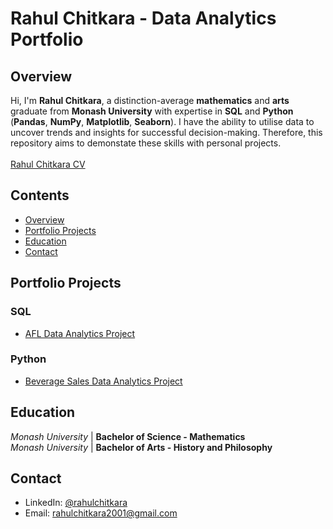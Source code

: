 # Rahul Chitkara - Data Analytics Portfolio
## Overview
Hi, I'm **Rahul Chitkara**, a distinction-average **mathematics** and **arts** graduate from **Monash University** with expertise in **SQL** and **Python** (**Pandas**, **NumPy**, **Matplotlib**, **Seaborn**). I have the ability to utilise data to uncover trends and insights for successful decision-making. Therefore, this repository aims to demonstate these skills with personal projects. <br>
<br>
[Rahul Chitkara CV](https://github.com/rara-ch/Data-Analysis-Portfolio/blob/main/Rahul-Chitkara-CV.pdf)
## Contents
- [Overview](https://github.com/rara-ch/Data-Analysis-Portfolio/blob/main/README.md#overview)
- [Portfolio Projects](https://github.com/rara-ch/Data-Analysis-Portfolio/blob/main/README.md#portfolio-projects)
- [Education](https://github.com/rara-ch/Data-Analysis-Portfolio/blob/main/README.md#education)
- [Contact](https://github.com/rara-ch/Data-Analysis-Portfolio/blob/main/README.md#contact)
## Portfolio Projects
### SQL
- [AFL Data Analytics Project](https://github.com/rara-ch/Data-Analysis-Portfolio/blob/main/Projects/AFL-Data-Analysis/README.md)
### Python
- [Beverage Sales Data Analytics Project](https://github.com/rara-ch/Data-Analysis-Portfolio/blob/main/Projects/Beverage-Sales-Data-Analysis/synthetic-beverage-sales-data-analysis.ipynb)
## Education
*Monash* *University* | **Bachelor of Science - Mathematics** <br>
*Monash* *University* | **Bachelor of Arts - History and Philosophy**
## Contact
- LinkedIn: [@rahulchitkara](https://www.linkedin.com/in/rahulchitkara/)
- Email: rahulchitkara2001@gmail.com 
